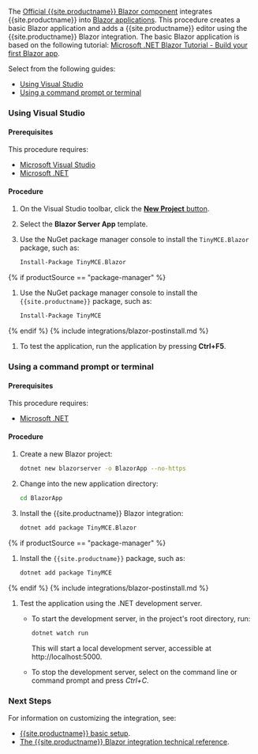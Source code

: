 
The [Official {{site.productname}} Blazor component](https://github.com/tinymce/tinymce-blazor) integrates {{site.productname}} into [Blazor applications](https://dotnet.microsoft.com/apps/aspnet/web-apps/blazor).
This procedure creates a basic Blazor application and adds a {{site.productname}} editor using the {{site.productname}} Blazor integration. The basic Blazor application is based on the following tutorial: [Microsoft .NET Blazor Tutorial - Build your first Blazor app](https://dotnet.microsoft.com/learn/aspnet/blazor-tutorial/).

Select from the following guides:

* [Using Visual Studio](#usingvisualstudio)
* [Using a command prompt or terminal](#usingacommandpromptorterminal)

### Using Visual Studio

#### Prerequisites

This procedure requires:

* [Microsoft Visual Studio](https://docs.microsoft.com/en-us/visualstudio/windows/)
* [Microsoft .NET](https://docs.microsoft.com/en-us/dotnet/core/install/)

#### Procedure

1. On the Visual Studio toolbar, click the [**New Project** button](https://docs.microsoft.com/en-us/visualstudio/ide/create-new-project).
1. Select the **Blazor Server App** template.
1. Use the NuGet package manager console to install the `TinyMCE.Blazor` package, such as:

    ```sh
    Install-Package TinyMCE.Blazor
    ```
{% if productSource == "package-manager" %}
1. Use the NuGet package manager console to install the `{{site.productname}}` package, such as:

    ```sh
    Install-Package TinyMCE
    ```
{% endif %}
{% include integrations/blazor-postinstall.md %}

1. To test the application, run the application by pressing **Ctrl+F5**.

### Using a command prompt or terminal

#### Prerequisites

This procedure requires:

* [Microsoft .NET](https://docs.microsoft.com/en-us/dotnet/core/install/)

#### Procedure

1. Create a new Blazor project:

    ```sh
    dotnet new blazorserver -o BlazorApp --no-https
    ```

1. Change into the new application directory:

    ```sh
    cd BlazorApp
    ```

1. Install the {{site.productname}} Blazor integration:

    ```sh
    dotnet add package TinyMCE.Blazor
    ```
{% if productSource == "package-manager" %}
1. Install the `{{site.productname}}` package, such as:

    ```sh
    dotnet add package TinyMCE
    ```
{% endif %}
{% include integrations/blazor-postinstall.md %}

1. Test the application using the .NET development server.

    * To start the development server, in the project's root directory, run:

        ```sh
        dotnet watch run
        ```

        This will start a local development server, accessible at http://localhost:5000.

     * To stop the development server, select on the command line or command prompt and press _Ctrl+C_.

### Next Steps

For information on customizing the integration, see:

* [{{site.productname}} basic setup]({{site.baseurl}}/how-to-guides/learn-the-basics/basic-setup/).
* [The {{site.productname}} Blazor integration technical reference]({{site.baseurl}}/how-to-guides/environment-setup/blazor/blazor-ref/).